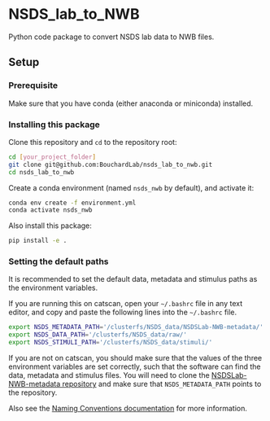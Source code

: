 # NSDS_lab_to_NWB

Python code package to convert NSDS lab data to NWB files.

<!--
Under development - anything could change.

Metadata library is in a separate repository [NSDSLab-NWB-metadata](https://github.com/BouchardLab/NSDSLab-NWB-metadata) (private to BouchardLab).
-->


## Setup

### Prerequisite

Make sure that you have conda (either anaconda or miniconda) installed.


### Installing this package

Clone this repository and `cd` to the repository root:

```bash
cd [your_project_folder]
git clone git@github.com:BouchardLab/nsds_lab_to_nwb.git
cd nsds_lab_to_nwb
```

Create a conda environment (named `nsds_nwb` by default), and activate it:

```bash
conda env create -f environment.yml
conda activate nsds_nwb
```

Also install this package:

```bash
pip install -e .
```

### Setting the default paths

It is recommended to set the default data, metadata and stimulus paths
as the environment variables.

If you are running this on catscan, open your `~/.bashrc` file in any text editor,
and copy and paste the following lines into the `~/.bashrc` file.

```bash
export NSDS_METADATA_PATH='/clusterfs/NSDS_data/NSDSLab-NWB-metadata/'
export NSDS_DATA_PATH='/clusterfs/NSDS_data/raw/'
export NSDS_STIMULI_PATH='/clusterfs/NSDS_data/stimuli/'
```

If you are not on catscan, you should make sure that the values of the three environment variables are set correctly, such that the software can find the data, metadata and stimulus files.
You will need to clone the [NSDSLab-NWB-metadata repository](https://github.com/BouchardLab/NSDSLab-NWB-metadata) and make sure that `NSDS_METADATA_PATH` points to the repository.

<!--
```bash
mkdir -p ~/Src
cd ~/Src
git clone git@github.com:BouchardLab/NSDSLab-NWB-metadata.git
```
-->

Also see the [Naming Conventions documentation](https://nsds-lab-to-nwb.readthedocs.io/en/latest/naming_conventions.html) for more information.

